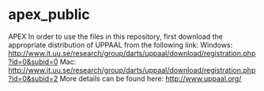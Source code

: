 apex_public
===========

APEX 
In order to use the files in this repository, first download the appropriate distribution of UPPAAL from the following link:
Windows: http://www.it.uu.se/research/group/darts/uppaal/download/registration.php?id=0&subid=0
Mac: http://www.it.uu.se/research/group/darts/uppaal/download/registration.php?id=0&subid=2
More details can be found here: http://www.uppaal.org/
